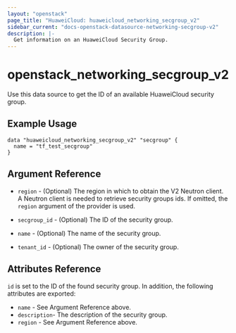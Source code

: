 ```yaml
---
layout: "openstack"
page_title: "HuaweiCloud: huaweicloud_networking_secgroup_v2"
sidebar_current: "docs-openstack-datasource-networking-secgroup-v2"
description: |-
  Get information on an HuaweiCloud Security Group.
---
```


# openstack\_networking\_secgroup\_v2

Use this data source to get the ID of an available HuaweiCloud security group.

## Example Usage

```hcl
data "huaweicloud_networking_secgroup_v2" "secgroup" {
  name = "tf_test_secgroup"
}
```

## Argument Reference

* `region` - (Optional) The region in which to obtain the V2 Neutron client.
  A Neutron client is needed to retrieve security groups ids. If omitted, the
  `region` argument of the provider is used.

* `secgroup_id` - (Optional) The ID of the security group.

* `name` - (Optional) The name of the security group.

* `tenant_id` - (Optional) The owner of the security group.

## Attributes Reference

`id` is set to the ID of the found security group. In addition, the following
attributes are exported:

* `name` - See Argument Reference above.
* `description`- The description of the security group.
* `region` - See Argument Reference above.
